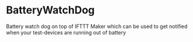 # BatteryWatchDog
Battery watch dog on top of IFTTT Maker which can be used to get notified when your test-devices are running out of battery
